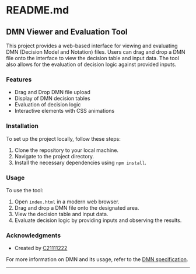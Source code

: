 # README.md

## DMN Viewer and Evaluation Tool

This project provides a web-based interface for viewing and evaluating DMN (Decision Model and Notation) files. Users can drag and drop a DMN file onto the interface to view the decision table and input data. The tool also allows for the evaluation of decision logic against provided inputs.

### Features

- Drag and Drop DMN file upload
- Display of DMN decision tables
- Evaluation of decision logic
- Interactive elements with CSS animations

### Installation

To set up the project locally, follow these steps:

1. Clone the repository to your local machine.
2. Navigate to the project directory.
3. Install the necessary dependencies using `npm install`.

### Usage

To use the tool:

1. Open `index.html` in a modern web browser.
2. Drag and drop a DMN file onto the designated area.
3. View the decision table and input data.
4. Evaluate decision logic by providing inputs and observing the results.

### Acknowledgments

- Created by [C21111222](https://github.com/C21111222)

For more information on DMN and its usage, refer to the [DMN specification](https://www.omg.org/spec/DMN/).

---